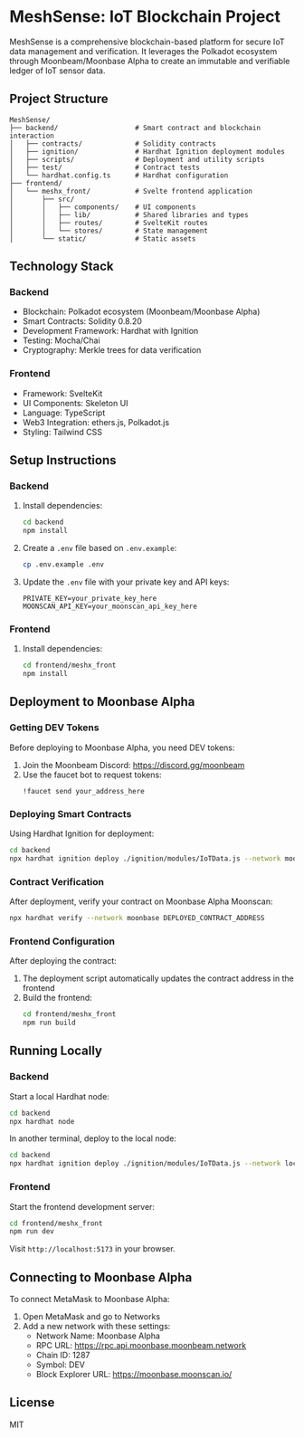 # MeshSense: IoT Blockchain Project

MeshSense is a comprehensive blockchain-based platform for secure IoT data management and verification. It leverages the Polkadot ecosystem through Moonbeam/Moonbase Alpha to create an immutable and verifiable ledger of IoT sensor data.

## Project Structure

```
MeshSense/
├── backend/                   # Smart contract and blockchain interaction
│   ├── contracts/             # Solidity contracts
│   ├── ignition/              # Hardhat Ignition deployment modules
│   ├── scripts/               # Deployment and utility scripts
│   ├── test/                  # Contract tests
│   └── hardhat.config.ts      # Hardhat configuration
├── frontend/
│   └── meshx_front/           # Svelte frontend application
│       ├── src/
│       │   ├── components/    # UI components
│       │   ├── lib/           # Shared libraries and types
│       │   ├── routes/        # SvelteKit routes
│       │   └── stores/        # State management
│       └── static/            # Static assets
```

## Technology Stack

### Backend
- Blockchain: Polkadot ecosystem (Moonbeam/Moonbase Alpha)
- Smart Contracts: Solidity 0.8.20
- Development Framework: Hardhat with Ignition
- Testing: Mocha/Chai
- Cryptography: Merkle trees for data verification

### Frontend
- Framework: SvelteKit
- UI Components: Skeleton UI
- Language: TypeScript
- Web3 Integration: ethers.js, Polkadot.js
- Styling: Tailwind CSS

## Setup Instructions

### Backend

1. Install dependencies:
   ```bash
   cd backend
   npm install
   ```

2. Create a `.env` file based on `.env.example`:
   ```bash
   cp .env.example .env
   ```

3. Update the `.env` file with your private key and API keys:
   ```
   PRIVATE_KEY=your_private_key_here
   MOONSCAN_API_KEY=your_moonscan_api_key_here
   ```

### Frontend

1. Install dependencies:
   ```bash
   cd frontend/meshx_front
   npm install
   ```

## Deployment to Moonbase Alpha

### Getting DEV Tokens

Before deploying to Moonbase Alpha, you need DEV tokens:

1. Join the Moonbeam Discord: https://discord.gg/moonbeam
2. Use the faucet bot to request tokens:
   ```
   !faucet send your_address_here
   ```

### Deploying Smart Contracts

Using Hardhat Ignition for deployment:

```bash
cd backend
npx hardhat ignition deploy ./ignition/modules/IoTData.js --network moonbase
```

### Contract Verification

After deployment, verify your contract on Moonbase Alpha Moonscan:

```bash
npx hardhat verify --network moonbase DEPLOYED_CONTRACT_ADDRESS
```

### Frontend Configuration

After deploying the contract:

1. The deployment script automatically updates the contract address in the frontend
2. Build the frontend:
   ```bash
   cd frontend/meshx_front
   npm run build
   ```

## Running Locally

### Backend

Start a local Hardhat node:

```bash
cd backend
npx hardhat node
```

In another terminal, deploy to the local node:

```bash
cd backend
npx hardhat ignition deploy ./ignition/modules/IoTData.js --network localhost
```

### Frontend

Start the frontend development server:

```bash
cd frontend/meshx_front
npm run dev
```

Visit `http://localhost:5173` in your browser.

## Connecting to Moonbase Alpha

To connect MetaMask to Moonbase Alpha:

1. Open MetaMask and go to Networks
2. Add a new network with these settings:
   - Network Name: Moonbase Alpha
   - RPC URL: https://rpc.api.moonbase.moonbeam.network
   - Chain ID: 1287
   - Symbol: DEV
   - Block Explorer URL: https://moonbase.moonscan.io/

## License

MIT

